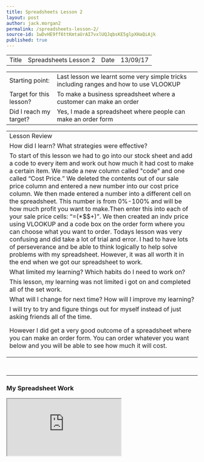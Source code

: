 ```yaml
---
title: Spreadsheets Lesson 2
layout: post
author: jack.morgan2
permalink: /spreadsheets-lesson-2/
source-id: 1wDvHE9ff6ttKmtaUrAI7vxlUQJqbsKE5glpXHaQiAjk
published: true
---
```

<table>
  <tr>
    <td>Title</td>
    <td>Spreadsheets Lesson 2</td>
    <td>Date</td>
    <td>13/09/17</td>
  </tr>
</table>


<table>
  <tr>
    <td>Starting point:</td>
    <td>Last lesson we learnt some very simple tricks including ranges and how to use VLOOKUP</td>
  </tr>
  <tr>
    <td>Target for this lesson?</td>
    <td>To make a business spreadsheet where a customer can make an order</td>
  </tr>
  <tr>
    <td>Did I reach my target? 
</td>
    <td>Yes, I made a spreadsheet where people can make an order form</td>
  </tr>
</table>


<table>
  <tr>
    <td>Lesson Review</td>
  </tr>
  <tr>
    <td>How did I learn? What strategies were effective? </td>
  </tr>
  <tr>
    <td>To start of this lesson we had to go into our stock sheet and add a code to every item and work out how much it had cost to make a certain item. We made a new column called "code" and one called “Cost Price.” We deleted the contents out of our sale price column and entered a new number into our cost price column. We then made entered a number into a different cell on the spreadsheet. This number is from 0%-100% and will be how much profit you want to make.Then enter this into each of your sale price cells: “=(<where your cell is for the cost price>*$<Cell letter of the profit box>$<cell number of the profit box>+<where your cell is for the cost price>)”. We then created an indv price using VLOOKUP and a code box on the order form where you can choose what you want to order. Todays lesson was very confusing and did take a lot of trial and error. I had to have lots of perseverance and be able to think logically to help solve problems with my spreadsheet. However, it was all worth it in the end when we got our spreadsheet to work.

</td>
  </tr>
  <tr>
    <td>What limited my learning? Which habits do I need to work on? </td>
  </tr>
  <tr>
    <td>This lesson, my learning was not limited i got on and completed all of the set work.</td>
  </tr>
  <tr>
    <td>What will I change for next time? How will I improve my learning?</td>
  </tr>
  <tr>
    <td>I will try to try and figure things out for myself instead of just asking friends all of the time.

However I did get a very good outcome of a spreadsheet where you can make an order form.
You can order whatever you want below and you will be able to see how much it will cost.


</td>
  </tr>
</table>
<br>
<hr>
<h3>My Spreadsheet Work</h3>

<iframe src="https://docs.google.com/spreadsheets/d/1rqIcxRj5HOwun70yLaIkfiyvBK2Jc1TkwXWOOYKGfX4/-o3ztszco--39Xk9E/pubhtml?widget=true&amp;headers=false"></iframe>



